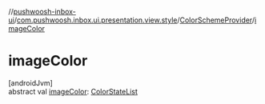 //[pushwoosh-inbox-ui](../../../index.md)/[com.pushwoosh.inbox.ui.presentation.view.style](../index.md)/[ColorSchemeProvider](index.md)/[imageColor](image-color.md)

# imageColor

[androidJvm]\
abstract val [imageColor](image-color.md): [ColorStateList](https://developer.android.com/reference/kotlin/android/content/res/ColorStateList.html)
